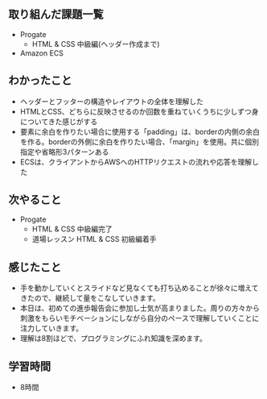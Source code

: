 ## 取り組んだ課題一覧
- Progate
  - HTML & CSS 中級編(ヘッダー作成まで)
- Amazon ECS
## わかったこと
- ヘッダーとフッターの構造やレイアウトの全体を理解した
- HTMLとCSS、どちらに反映させるのか回数を重ねていくうちに少しずつ身についてきた感じがする　
- 要素に余白を作りたい場合に使用する「padding」は、borderの内側の余白を作る。borderの外側に余白を作りたい場合、「margin」を使用。共に個別指定や省略形3パターンある
- ECSは、クライアントからAWSへのHTTPリクエストの流れや応答を理解した
## 次やること
- Progate
  - HTML & CSS 中級編完了
  - 道場レッスン HTML & CSS 初級編着手
## 感じたこと
- 手を動かしていくとスライドなど見なくても打ち込めることが徐々に増えてきたので、継続して量をこなしていきます。
- 本日は、初めての進歩報告会に参加し士気が高まりました。周りの方々から刺激をもらいモチベーションにしながら自分のペースで理解していくことに注力していきます。
- 理解は8割ほどで、プログラミングにふれ知識を深めます。
## 学習時間
- 8時間

